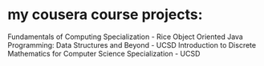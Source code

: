 # my cousera course projects:
Fundamentals of Computing Specialization - Rice
Object Oriented Java Programming: Data Structures and Beyond - UCSD
Introduction to Discrete Mathematics for Computer Science Specialization - UCSD

